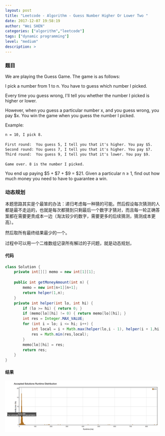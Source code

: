 ```yaml
---
layout: post
title: "Leetcode - Algorithm - Guess Number Higher Or Lower Two "
date: 2017-12-07 19:58:19
author: "Wei SHEN"
categories: ["algorithm","leetcode"]
tags: ["dynamic programming"]
level: "medium"
description: >
---
```


### 题目
We are playing the Guess Game. The game is as follows:

I pick a number from 1 to n. You have to guess which number I picked.

Every time you guess wrong, I'll tell you whether the number I picked is higher or lower.

However, when you guess a particular number x, and you guess wrong, you pay $x. You win the game when you guess the number I picked.

Example:
```
n = 10, I pick 8.

First round:  You guess 5, I tell you that it's higher. You pay $5.
Second round: You guess 7, I tell you that it's higher. You pay $7.
Third round:  You guess 9, I tell you that it's lower. You pay $9.

Game over. 8 is the number I picked.
```

You end up paying $5 + $7 + $9 = $21.
Given a particular n ≥ 1, find out how much money you need to have to guarantee a win.


### 动态规划
本题思路其实是个最笨的办法：递归考虑每一种猜的可能。然后假设每次猜测的人都是最不走运的，也就是每次都猜到只剩最后一个数字才猜对，而且每一轮正确答案都在需要更贵成本一边（淘汰较少的数字，需要更多的后续猜测，猜测成本更高）。

然后取所有最终结果最少的一个。

过程中可以用一个二维数组记录所有解过的子问题，就是动态规划，

#### 代码
```java
class Solution {
    private int[][] memo = new int[1][1];

    public int getMoneyAmount(int n) {
        memo = new int[n+1][n+1];
        return helper(1,n);
    }
    private int helper(int lo, int hi) {
        if (lo >= hi) { return 0; }
        if (memo[lo][hi] != 0) { return memo[lo][hi]; }
        int res = Integer.MAX_VALUE;
        for (int i = lo; i <= hi; i++) {
            int local = i + Math.max(helper(lo,i - 1), helper(i + 1,hi));
            res = Math.min(res,local);
        }
        memo[lo][hi] = res;
        return res;
    }
}
```

#### 结果
![guess-number-higher-or-lower-two-1](/images/leetcode/guess-number-higher-or-lower-two-1.png)
